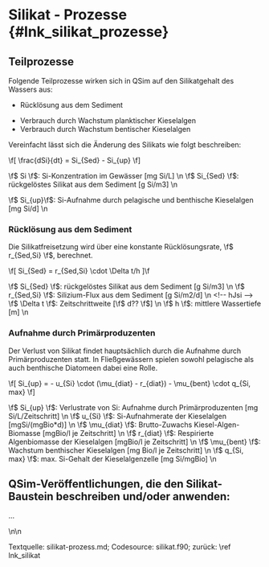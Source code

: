 Silikat - Prozesse {#lnk_silikat_prozesse}
===================== 

## Teilprozesse ##
Folgende Teilprozesse wirken sich in QSim auf den Silikatgehalt des Wassers aus: 

* Rücklösung aus dem Sediment
<!-- * Rücklösung aus schwebendem Detritus (*noch Unklarheiten*) -->
<!-- #mf: ich glaube schwebendes Detritus spielt momentan keine Rolle -->
* Verbrauch durch Wachstum planktischer Kieselalgen 
* Verbrauch durch Wachstum bentischer Kieselalgen

Vereinfacht lässt sich die Änderung des Silikats wie folgt beschreiben:

\f[ \frac{dSi}{dt} = Si_{Sed} - Si_{up} \f]

\f$ Si \f$:     Si-Konzentration im Gewässer [mg Si/L] \n
\f$ Si_{Sed} \f$: rückgelöstes Silikat aus dem Sediment [g Si/m3] \n
<!-- Si_{Sed} = dSised; nachprüfen ob Zeiteinheit fehlt oder nicht (hängt von tflie ab)-->
\f$ Si_{up}\f$: Si-Aufnahme durch pelagische und benthische Kieselalgen [mg Si/d] \n
 
### Rücklösung aus dem Sediment ###

Die Silikatfreisetzung wird über eine konstante Rücklösungsrate, 
\f$ r_{Sed,Si} \f$, berechnet.
<!-- wahrscheinlich ist die Rate nicht konstant; muss überprüft werden -->

\f[ Si_{Sed} = r_{Sed,Si} \cdot \Delta t/h ]\f
<!-- dSised = hJSi(mstr,ior)*tflie/tiefe(ior) --> 
 
\f$ Si_{Sed} \f$:   rückgelöstes Silikat aus dem Sediment [g Si/m3] \n
\f$ r_{Sed,Si} \f$:  Silizium-Flux aus dem Sediment [g Si/m2/d] \n <!-- hJsi -->
\f$ \Delta t \f$:   Zeitschrittweite [\f$ d?? \f$] \n
\f$ h \f$:  mittlere Wassertiefe [m] \n
 
### Aufnahme durch Primärproduzenten ###
Der Verlust von Silikat findet hauptsächlich durch die Aufnahme durch Primärproduzenten
statt. In Fließgewässern spielen sowohl pelagische als auch benthische Diatomeen
dabei eine Rolle.

\f[ Si_{up} = - u_{Si} \cdot (\mu_{diat} - r_{diat}) - \mu_{bent} \cdot q_{Si, max} \f]
<!-- akisi(nkz) = -up_Siz(nkz,ior)*(akibrz(nkz,ior)-algakz(nkz,ior))-albewk(ior)*Qmx_SK  -->

\f$ Si_{up} \f$:     Verlustrate von Si: Aufnahme durch Primärproduzenten [mg Si/L/Zeitschritt] \n
\f$ u_{Si} \f$:      Si-Aufnahmerate der Kieselalgen [mgSi/(mgBio*d)] \n
\f$ \mu_{diat} \f$:  Brutto-Zuwachs Kiesel-Algen-Biomasse [mgBio/l je Zeitschritt] \n
\f$ r_{diat} \f$:    Respirierte Algenbiomasse der Kieselalgen [mgBio/l je Zeitschritt] \n
\f$ \mu_{bent} \f$:  Wachstum benthischer Kieselalgen [mg Bio/l je Zeitschritt] \n
\f$ q_{Si, max} \f$: max. Si-Gehalt der Kieselalgenzelle [mg Si/mgBio] \n
 
## QSim-Veröffentlichungen, die den Silikat-Baustein beschreiben und/oder anwenden: 
...
<!-- - [U2 et al., 2002](./pdf/U2_et_al_2002rhein.pdf) #mf: finde pdf nicht -->
 

\n\n

Textquelle: silikat-prozess.md; Codesource: silikat.f90; zurück: \ref lnk_silikat